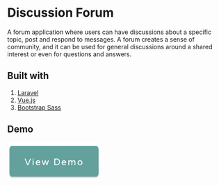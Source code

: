 # Discussion Forum

A forum application where users can have discussions about a specific topic, post and respond to messages. A forum creates a sense of community, and it can be used for general discussions around a shared interest or even for questions and answers.

## Built with

1. [Laravel](https://laravel.com/)
2. [Vue.js](https://vuejs.org/)
3. [Bootstrap Sass](https://getbootstrap.com/)

## Demo

[![View Demo](view_demo_button.png)](https://bilalkhalid.com/projects/forum)